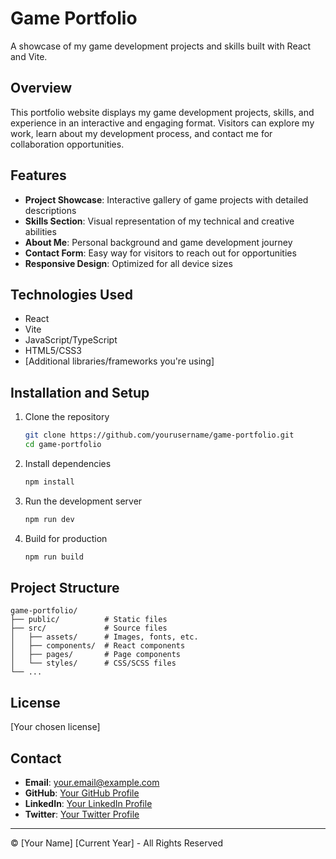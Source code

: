 # Game Portfolio

A showcase of my game development projects and skills built with React and Vite.

## Overview

This portfolio website displays my game development projects, skills, and experience in an interactive and engaging format. Visitors can explore my work, learn about my development process, and contact me for collaboration opportunities.

## Features

-  **Project Showcase**: Interactive gallery of game projects with detailed descriptions
-  **Skills Section**: Visual representation of my technical and creative abilities
-  **About Me**: Personal background and game development journey
-  **Contact Form**: Easy way for visitors to reach out for opportunities
-  **Responsive Design**: Optimized for all device sizes

## Technologies Used

-  React
-  Vite
-  JavaScript/TypeScript
-  HTML5/CSS3
-  [Additional libraries/frameworks you're using]

## Installation and Setup

1. Clone the repository

   ```bash
   git clone https://github.com/yourusername/game-portfolio.git
   cd game-portfolio
   ```

2. Install dependencies

   ```bash
   npm install
   ```

3. Run the development server

   ```bash
   npm run dev
   ```

4. Build for production
   ```bash
   npm run build
   ```

## Project Structure

```
game-portfolio/
├── public/          # Static files
├── src/             # Source files
│   ├── assets/      # Images, fonts, etc.
│   ├── components/  # React components
│   ├── pages/       # Page components
│   └── styles/      # CSS/SCSS files
└── ...
```

## License

[Your chosen license]

## Contact

-  **Email**: your.email@example.com
-  **GitHub**: [Your GitHub Profile](https://github.com/yourusername)
-  **LinkedIn**: [Your LinkedIn Profile](https://linkedin.com/in/yourusername)
-  **Twitter**: [Your Twitter Profile](https://twitter.com/yourusername)

---

© [Your Name] [Current Year] - All Rights Reserved
